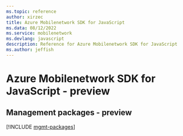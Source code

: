 ```yaml
---
ms.topic: reference
author: xirzec
title: Azure Mobilenetwork SDK for JavaScript
ms.data: 08/12/2022
ms.service: mobilenetwork
ms.devlang: javascript
description: Reference for Azure Mobilenetwork SDK for JavaScript
ms.author: jeffish
---
```

# Azure Mobilenetwork SDK for JavaScript - preview

## Management packages - preview
[!INCLUDE [mgmt-packages](mobilenetwork-mgmt-index.md)]